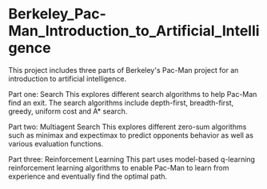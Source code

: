 # Berkeley_Pac-Man_Introduction_to_Artificial_Intelligence

This project includes three parts of Berkeley's Pac-Man project for an introduction to artificial intelligence. 

Part one: Search
This explores different search algorithms to help Pac-Man find an exit. The search algorithms include depth-first, breadth-first, greedy, uniform cost and A* search.

Part two: Multiagent Search
This explores different zero-sum algorithms such as minimax and expectimax to predict opponents behavior as well as various evaluation functions. 

Part three: Reinforcement Learning
This part uses model-based q-learning reinforcement learning algorithms to enable Pac-Man to learn from experience and eventually find the optimal path. 
